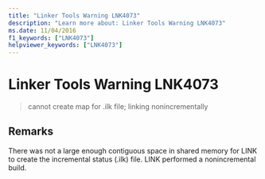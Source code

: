 ```yaml
---
title: "Linker Tools Warning LNK4073"
description: "Learn more about: Linker Tools Warning LNK4073"
ms.date: 11/04/2016
f1_keywords: ["LNK4073"]
helpviewer_keywords: ["LNK4073"]
---
```

# Linker Tools Warning LNK4073

> cannot create map for .ilk file; linking nonincrementally

## Remarks

There was not a large enough contiguous space in shared memory for LINK to create the incremental status (.ilk) file. LINK performed a nonincremental build.
